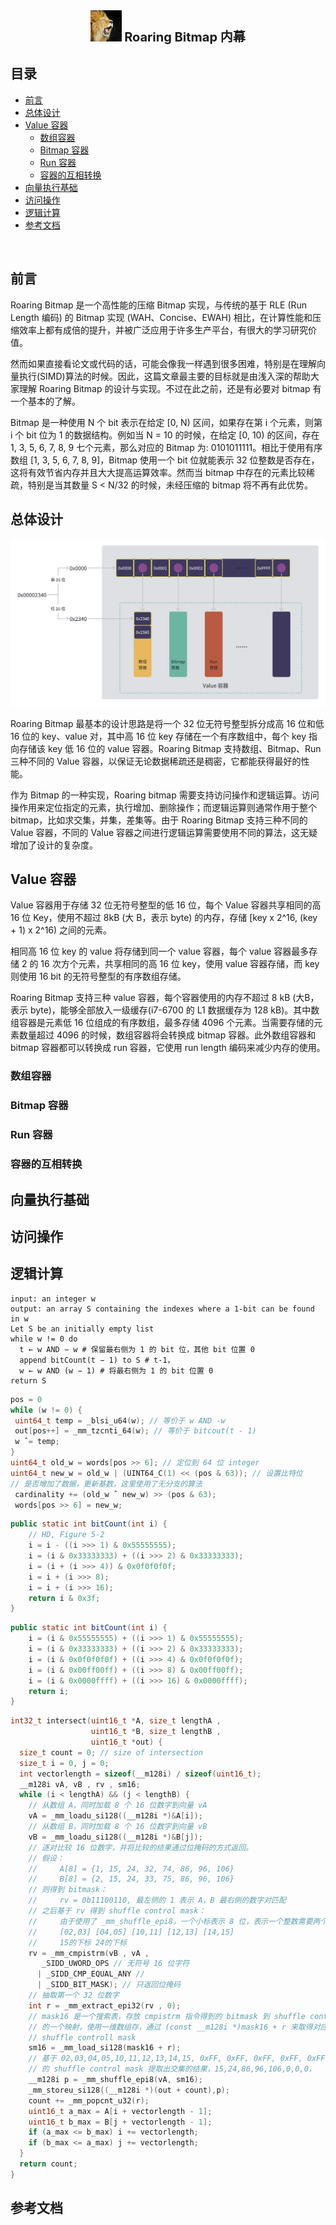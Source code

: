 
<!-- <img src="roaring-bitmap-icon.jpeg" align="center"> -->
<div align="center">
<img src="roaring-bitmap-icon.jpeg" hgith="50" width="50">
<b>
<span style="font-weight:700;font-size:20px">
  Roaring Bitmap 内幕
</span>
</b>
</div>

## 目录
<!-- START doctoc generated TOC please keep comment here to allow auto update -->
<!-- DON'T EDIT THIS SECTION, INSTEAD RE-RUN doctoc TO UPDATE -->
<!-- **Table of Contents**  *generated with [DocToc](https://github.com/thlorenz/doctoc)* -->

- [前言](#%E5%89%8D%E8%A8%80)
- [总体设计](#%E6%80%BB%E4%BD%93%E8%AE%BE%E8%AE%A1)
- [Value 容器](#value-%E5%AE%B9%E5%99%A8)
  - [数组容器](#%E6%95%B0%E7%BB%84%E5%AE%B9%E5%99%A8)
  - [Bitmap 容器](#bitmap-%E5%AE%B9%E5%99%A8)
  - [Run 容器](#run-%E5%AE%B9%E5%99%A8)
  - [容器的互相转换](#%E5%AE%B9%E5%99%A8%E7%9A%84%E4%BA%92%E7%9B%B8%E8%BD%AC%E6%8D%A2)
- [向量执行基础](#%E5%90%91%E9%87%8F%E6%89%A7%E8%A1%8C%E5%9F%BA%E7%A1%80)
- [访问操作](#%E8%AE%BF%E9%97%AE%E6%93%8D%E4%BD%9C)
- [逻辑计算](#%E9%80%BB%E8%BE%91%E8%AE%A1%E7%AE%97)
- [参考文档](#%E5%8F%82%E8%80%83%E6%96%87%E6%A1%A3)

<!-- END doctoc generated TOC please keep comment here to allow auto update -->
<br/>

## 前言

Roaring Bitmap 是一个高性能的压缩 Bitmap 实现，与传统的基于 RLE (Run Length 编码) 的 Bitmap 实现 (WAH、Concise、EWAH) 相比，在计算性能和压缩效率上都有成倍的提升，并被广泛应用于许多生产平台，有很大的学习研究价值。

然而如果直接看论文或代码的话，可能会像我一样遇到很多困难，特别是在理解向量执行(SIMD)算法的时候。因此，这篇文章最主要的目标就是由浅入深的帮助大家理解 Roaring Bitmap 的设计与实现。不过在此之前，还是有必要对 bitmap 有一个基本的了解。

Bitmap 是一种使用 N 个 bit 表示在给定 [0, N) 区间，如果存在第 i 个元素，则第 i 个 bit 位为 1 的数据结构。例如当 N = 10 的时候，在给定 [0, 10) 的区间，存在 1, 3, 5, 6, 7, 8, 9 七个元素，那么对应的 Bitmap 为: 0101011111。相比于使用有序数组 [1, 3, 5, 6, 7, 8, 9]，Bitmap 使用一个 bit 位就能表示 32 位整数是否存在，这将有效节省内存并且大大提高运算效率。然而当 bitmap 中存在的元素比较稀疏，特别是当其数量 S < N/32 的时候，未经压缩的 bitmap 将不再有此优势。

## 总体设计

![overall_architecture](overall_architecture.png "总体设计")

<!-- TODO 补充设计上下文 -->

Roaring Bitmap 最基本的设计思路是将一个 32 位无符号整型拆分成高 16 位和低 16 位的 key、value 对，其中高 16 位 key 存储在一个有序数组中，每个 key 指向存储该 key 低 16 位的 value 容器。Roaring Bitmap 支持数组、Bitmap、Run 三种不同的 Value 容器，以保证无论数据稀疏还是稠密，它都能获得最好的性能。

<!-- TODO 优化语句的流畅度 -->
作为 Bitmap 的一种实现，Roaring bitmap 需要支持访问操作和逻辑运算。访问操作用来定位指定的元素，执行增加、删除操作；而逻辑运算则通常作用于整个 bitmap，比如求交集，并集，差集等。由于 Roaring Bitmap 支持三种不同的 Value 容器，不同的 Value 容器之间进行逻辑运算需要使用不同的算法，这无疑增加了设计的复杂度。

## Value 容器

Value 容器用于存储 32 位无符号整型的低 16 位，每个 Value 容器共享相同的高 16 位 Key，使用不超过 8kB (大 B，表示 byte) 的内存，存储 [key x 2^16, (key + 1) x 2^16) 之间的元素。

相同高 16 位 key 的 value 将存储到同一个 value 容器，每个 value 容器最多存储 2 的 16 次方个元素，共享相同的高 16 位 key，使用 value 容器存储，而 key 则使用 16 bit 的无符号整型的有序数组存储。

Roaring Bitmap 支持三种 value 容器，每个容器使用的内存不超过 8 kB (大B，表示 byte)，能够全部放入一级缓存(i7-6700 的 L1 数据缓存为 128 kB)。其中数组容器是元素低 16 位组成的有序数组，最多存储 4096 个元素。当需要存储的元素数量超过 4096 的时候，数组容器将会转换成 bitmap 容器。此外数组容器和 bitmap 容器都可以转换成 run 容器，它使用 run length 编码来减少内存的使用。

### 数组容器

### Bitmap 容器

### Run 容器

### 容器的互相转换

## 向量执行基础

## 访问操作

## 逻辑计算

```
input: an integer w 
output: an array S containing the indexes where a 1-bit can be found in w 
Let S be an initially empty list 
while w != 0 do 
  t ← w AND − w # 保留最右侧为 1 的 bit 位，其他 bit 位置 0
  append bitCount(t − 1) to S # t-1，
  w ← w AND (w − 1) # 将最右侧为 1 的 bit 位置 0
return S
```

``` c
pos = 0 
while (w != 0) {
 uint64_t temp = _blsi_u64(w); // 等价于 w AND -w
 out[pos++] = _mm_tzcnti_64(w); // 等价于 bitcout(t - 1)
 w ˆ= temp; 
}
uint64_t old_w = words[pos >> 6]; // 定位到 64 位 integer
uint64_t new_w = old_w | (UINT64_C(1) << (pos & 63)); // 设置比特位
// 是否增加了数据，更新基数，这里使用了无分支的算法
 cardinality += (old_w ˆ new_w) >> (pos & 63);
 words[pos >> 6] = new_w;
 ```

```Java
public static int bitCount(int i) {
    // HD, Figure 5-2
    i = i - ((i >>> 1) & 0x55555555);
    i = (i & 0x33333333) + ((i >>> 2) & 0x33333333);
    i = (i + (i >>> 4)) & 0x0f0f0f0f;
    i = i + (i >>> 8);
    i = i + (i >>> 16);
    return i & 0x3f;
}
```

``` java
public static int bitCount(int i) {
    i = (i & 0x55555555) + ((i >>> 1) & 0x55555555);
    i = (i & 0x33333333) + ((i >>> 2) & 0x33333333);
    i = (i & 0x0f0f0f0f) + ((i >>> 4) & 0x0f0f0f0f);
    i = (i & 0x00ff00ff) + ((i >>> 8) & 0x00ff00ff);
    i = (i & 0x0000ffff) + ((i >>> 16) & 0x0000ffff);
    return i;
}
```

```c
int32_t intersect(uint16_t *A, size_t lengthA , 
                  uint16_t *B, size_t lengthB , 
                  uint16_t *out) { 
  size_t count = 0; // size of intersection 
  size_t i = 0, j = 0;
  int vectorlength = sizeof(__m128i) / sizeof(uint16_t);
  __m128i vA, vB , rv , sm16; 
  while (i < lengthA) && (j < lengthB) {
    // 从数组 A，同时加载 8 个 16 位数字到向量 vA
    vA = _mm_loadu_si128((__m128i *)&A[i]);
    // 从数组 B，同时加载 8 个 16 位数字到向量 vB
    vB = _mm_loadu_si128((__m128i *)&B[j]); 
    // 逐对比较 16 位数字，并将比较的结果通过位掩码的方式返回。
    // 假设：
    //     A[8] = {1, 15, 24, 32, 74, 86, 96, 106}
    //     B[8] = {2, 15, 24, 33, 75, 86, 96, 106}
    // 则得到 bitmask：
    //     rv = 0b11100110, 最左侧的 1 表示 A，B 最右侧的数字对匹配
    // 之后基于 rv 得到 shuffle control mask：
    //     由于使用了 _mm_shuffle_epi8，一个小标表示 8 位，表示一个整数需要两个下标
    //     [02,03] [04,05] [10,11] [12,13] [14,15]
    //     15的下标 24的下标
    rv = _mm_cmpistrm(vB , vA ,    
       _SIDD_UWORD_OPS // 无符号 16 位字符
      | _SIDD_CMP_EQUAL_ANY // 
      | _SIDD_BIT_MASK); // 只返回位掩码
    // 抽取第一个 32 位数字
    int r = _mm_extract_epi32(rv , 0);
    // mask16 是一个搜索表，存放 cmpistrm 指令得到的 bitmask 到 shuffle control mask
    // 的一个映射，使用一维数组存，通过 (const __m128i *)mask16 + r 来取得对应的
    // shuffle controll mask
    sm16 = _mm_load_si128(mask16 + r); 
    // 基于 02,03,04,05,10,11,12,13,14,15, 0xFF, 0xFF, 0xFF, 0xFF, 0xFF, 0xFF
    // 的 shuffle control mask 提取出交集的结果，15,24,86,96,106,0,0,0，
    __m128i p = _mm_shuffle_epi8(vA, sm16); 
    _mm_storeu_si128((__m128i *)(out + count),p); 
    count += _mm_popcnt_u32(r); 
    uint16_t a_max = A[i + vectorlength - 1]; 
    uint16_t b_max = B[j + vectorlength - 1];
    if (a_max <= b_max) i += vectorlength; 
    if (b_max <= a_max) j += vectorlength; 
  } 
  return count;
}
```

## 参考文档
